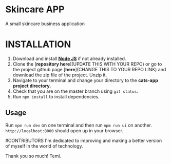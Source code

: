 # Skincare APP

A small skincare business application

# INSTALLATION

1. Download and install [**Node JS**](https://nodejs.org/en/) if not already installed.
2. Clone the [**repository here**](UPDATE THIS WITH YOUR REPO) or go to the project github page [**here**](CHANGE THIS TO YOUR REPO LINK) and download the zip file of the project. Unzip it.
3. Navigate to your terminal and change your directory to the **cats-app project directory**.
4. Check that you are on the master branch using `git status`.
5. Run `npm install` to install dependencies.

## Usage

Run `npm run dev` on one terminal and then run `npm run ui` on another.
`http://localhost:8000` should open up in your browser.

#CONTRIBUTORS
I'm dedicated to improving and making a better version of myself in the world of technology.

Thank you so much!
Temi.

